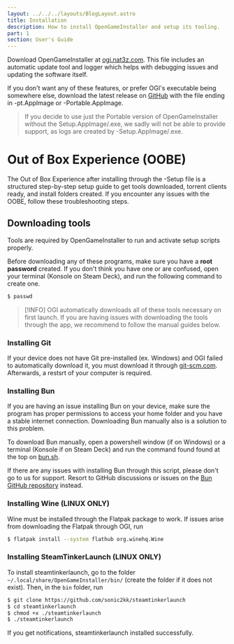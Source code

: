 ```yaml
---
layout: ../../../layouts/BlogLayout.astro
title: Installation
description: How to install OpenGameInstaller and setup its tooling.
part: 1
section: User's Guide
---
```


Download OpenGameInstaller at [ogi.nat3z.com](https://ogi.nat3z.com/). This file
includes an automatic update tool and logger which helps with debugging issues and
updating the software itself.

If you don't want any of these features, or prefer OGI's
executable being somewhere else, download the latest release on [GitHub](https://github.com/Nat3z/OpenGameInstaller/releases/latest)
with the file ending in -pt.AppImage or -Portable.AppImage.

> If you decide to use just the Portable version of OpenGameInstaller without the Setup.AppImage/.exe, we
> sadly will not be able to provide support, as logs are created by -Setup.AppImage/.exe.

# Out of Box Experience (OOBE)

The Out of Box Experience after installing through the -Setup file is a structured step-by-step setup guide
to get tools downloaded, torrent clients ready, and install folders created. If you encounter any issues with
the OOBE, follow these troubleshooting steps.

## Downloading tools

Tools are required by OpenGameInstaller to run and activate setup scripts properly.

Before downloading any of these programs, make sure you have a **root password** created. If you don't think
you have one or are confused, open your terminal (Konsole on Steam Deck), and run the following command to create one.

```sh
$ passwd
```

> [!INFO]
> OGI automatically downloads all of these tools necessary on first launch. If you are having issues with downloading the tools through the
> app, we recommend to follow the manual guides below.

### Installing Git

If your device does not have Git pre-installed (ex. Windows) and OGI failed to automatically download
it, you must download it through [git-scm.com](https://git-scm.com/). Afterwards, a restsrt of your computer
is required.

### Installing Bun

If you are having an issue installing Bun on your device, make sure the program has proper permissions
to access your home folder and you have a stable internet connection. Downloading Bun manually
also is a solution to this problem.

To download Bun manually, open a powershell window (if on Windows) or a terminal (Konsole if on Steam Deck) and run the command found
found at the top on [bun.sh](https://bun.sh).

If there are any issues with installing Bun through this script, please don't go to us for support. Resort to GitHub discussions
or issues on the [Bun GitHub repository](https://github.com/oven-sh/bun) instead.

### Installing Wine (LINUX ONLY)

Wine must be installed through the Flatpak package to work. If issues arise from downloading the Flatpak through OGI, run

```sh
$ flatpak install --system flathub org.winehq.Wine
```

### Installing SteamTinkerLaunch (LINUX ONLY)

To install steamtinkerlaunch, go to the folder `~/.local/share/OpenGameInstaller/bin/` (create the folder if it does not exist).
Then, in the `bin` folder, run

```sh
$ git clone https://github.com/sonic2kk/steamtinkerlaunch
$ cd steamtinkerlaunch
$ chmod +x ./steamtinkerlaunch
$ ./steamtinkerlaunch
```

If you get notifications, steamtinkerlaunch installed successfully.
